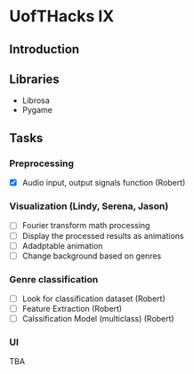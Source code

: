 # UofTHacks IX
## Introduction
## Libraries
* Librosa
* Pygame
## Tasks
### Preprocessing
- [x] Audio input, output signals function (Robert)

### Visualization (Lindy, Serena, Jason)
- [ ] Fourier transform math processing
- [ ] Display the processed results as animations
- [ ] Adadptable animation
- [ ] Change background based on genres 

### Genre classification 
- [ ] Look for classification dataset (Robert)
- [ ] Feature Extraction (Robert)
- [ ] Calssification Model (multiclass) (Robert)

### UI
TBA
